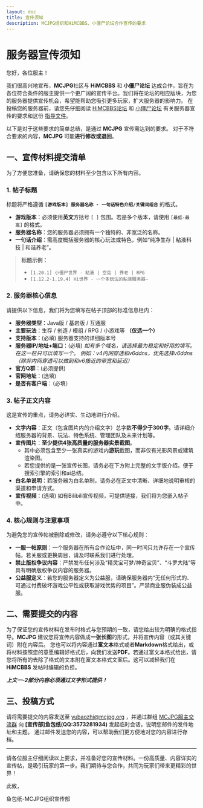```yaml
---
layout: doc
title: 宣传须知
description: MCJPG组织和HiMCBBS、小僵尸论坛合作宣传的要求
---
```

# 服务器宣传须知
您好，各位服主！

我们很高兴地宣布，**MCJPG**社区与 **HiMCBBS** 和 **小僵尸论坛** 达成合作，旨在为各位符合条件的服主提供一个更广阔的宣传平台。我们将在论坛的相应版块，为您的服务器提供宣传机会，希望能帮助您吸引更多玩家，扩大服务器的影响力。
在投稿您的服务器前，请您先仔细阅读 [HiMCBBS论坛](https://www.himcbbs.com/threads/94) 和 [小僵尸论坛](https:///www.zitbbs.com/forum.php?mod=viewthread&tid=1454&extra=page%3D1) 有关服务器宣传的要求和这份 [指导文件](https://www.minebbs.com/threads/minebbs.4448/)。

以下是对于这些要求的简单总结，是通过 **MCJPG** 宣传需达到的要求。
对于不符合要求的内容，**MCJPG** 可能**进行修改或退回**。

## **一、宣传材料提交清单**

为了方便您准备，请确保您的材料至少包含以下所有内容。

### **1. 帖子标题**

标题将严格遵循 **`[游戏版本] 服务器名称 - 一句话特色介绍/关键词组合`** 的格式。

* **游戏版本**：必须使用**英文**方括号 `[ ]` 包围。若是多个版本，请使用 `[最低-最高]` 的格式。
* **服务器名称**：您的服务器必须拥有一个独特的、非宽泛的名称。
* **一句话介绍**：需高度概括服务器的核心玩法或特色，例如“纯净生存 | 粘液科技 | 和谐养老”。

> **标题示例：**
> 
> * `[1.20.1] 小僵尸世界 - 粘液 | 空岛 | 养老 | RPG`
> * `[1.12.2-1.19.4] Hi世界 - 一个多玩法的粘液服务器~`

### **2. 服务器核心信息**

请提供以下信息，我们将为您填写在帖子顶部的标准信息栏内：

* **服务器类型**：Java版 / 基岩版 / 互通服
* **主要玩法**：生存 / 创造 / 模组 / RPG / 小游戏等 **（仅选一个）**
* **支持版本**：(必填) 服务器支持的详细版本号
* **服务器IP/地址+端口**：(必填)
  *如有多个域名，请选择最为稳定和好用的填写。在这一栏只可以填写一个。
例如：v4内网穿透和v6ddns，优先选择v6ddns（除非内网穿透可以做到和v6接近的带宽和延迟）*
* **官方Q群**：(必须提供)
* **官网地址**：(选填)
* **是否有客户端**：（必填）

### **3. 帖子正文内容**

这是宣传的重点，请务必详实、生动地进行介绍。

* **文字内容**：正文（包含图片内的介绍文字）总字数**不得少于300字**。请详细介绍服务器的背景、玩法、特色系统、管理团队及未来计划等。
* **宣传图片**：**至少提供4张高质量的服务器实景截图**。
  * 其中必须包含至少一张真实的游戏内**游玩**截图，而非仅有光影风景或建筑渲染图。
  * 若您提供的是一张宣传长图，请务必在下方附上完整的文字版介绍。便于搜索引擎的索引和ai总结。
* **白名单说明**：若服务器为白名单制，请务必在正文中清晰、详细地说明审核的渠道和申请方式。
* **宣传视频**：(选填) 如有Bilibili宣传视频，可提供链接，我们将为您嵌入帖子中。

### **4. 核心规则与注意事项**

为避免您的宣传帖被删除或修改，请务必遵守以下核心规则：

* **一服一帖原则**：一个服务器在所有合作论坛中，同一时间只允许存在一个宣传帖。若关服或更换周目，请及时联系我们进行处理。
* **禁止版权争议内容**：严禁发布任何涉及“精灵宝可梦/神奇宝贝”、“斗罗大陆”等具有明确版权争议内容的服务器。
* **公益服定义**：若您的服务器定义为公益服，请确保服务器内“无任何形式的、可通过付费破坏游戏公平性或获取游戏优势的项目”。严禁商业服伪装成公益服。

## **二、需要提交的内容**

为了保证您的宣传材料在发布时格式与您预期的一致，请您给出较为明确的格式指导。**MCJPG** 建议您将宣传内容做成**一张长图**的形式，并将宣传内容（或其关键词）附在内容后。
您也可以将内容通过**富文本**格式或者**Markdown**格式给出，或将材料按照您的意愿编辑好格式后，向我们发送**PDF**。若通过富文本格式给出，请您将所有的去除了格式的文本附在富文本格式文案后。这可以减轻我们在 **HiMCBBS** 发帖时编辑的负担。

***上文一-2部分内容必须通过文字形式提供！***



## 三、投稿方式

请将需要提交的内容发送至 [yubaozhi@mcjpg.org](mailto:yubaozhi@mcjpg.org) ，并通过群组 [MCJPG服主交流群](https://qm.qq.com/q/UGErfSeiYy) 向 **[宣传部]鱼包纸(QQ:3573281934)** 发起临时会话，说明您邮件的发件地址和主题。
通过邮件发送您的内容，可以帮助我们更方便地对您的内容进行存档。

---

请各位服主仔细阅读以上要求，并准备好您的宣传材料。一份高质量、内容详实的宣传帖，是吸引玩家的第一步。我们期待与您合作，共同为玩家们带来更精彩的世界！

此致，

鱼包纸-MCJPG组织宣传部
